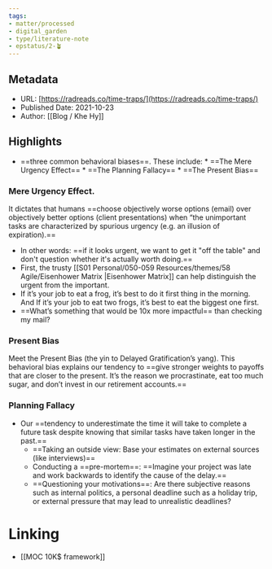 ```yaml
---
tags: 
- matter/processed
- digital_garden
- type/literature-note
- epstatus/2-🪴
---
```

## Metadata
* URL: [https://radreads.co/time-traps/](https://radreads.co/time-traps/)
* Published Date: 2021-10-23
* Author: [[Blog / Khe Hy]]

## Highlights
* ==three common behavioral biases==. These include: * ==The Mere Urgency Effect== * ==The Planning Fallacy== * ==The Present Bias==
### Mere Urgency Effect. 
It dictates that humans ==choose objectively worse options (email) over objectively better options (client presentations) when “the unimportant tasks are characterized by spurious urgency (e.g. an illusion of expiration).==
* In other words: ==if it looks urgent, we want to get it "off the table" and don't question whether it's actually worth doing.==
* First, the trusty [[S01 Personal/050-059 Resources/themes/58 Agile/Eisenhower Matrix |Eisenhower Matrix]] can help distinguish the urgent from the important.
* If it’s your job to eat a frog, it’s best to do it first thing in the morning. And If it’s your job to eat two frogs, it’s best to eat the biggest one first.
* ==What’s something that would be 10x more impactful== than checking my mail?

### Present Bias
Meet the Present Bias (the yin to Delayed Gratification’s yang). This behavioral bias explains our tendency to ==give stronger weights to payoffs that are closer to the present. It’s the reason we procrastinate, eat too much sugar, and don’t invest in our retirement accounts.==

### Planning Fallacy
* Our ==tendency to underestimate the time it will take to complete a future task despite knowing that similar tasks have taken longer in the past.==
	* ==Taking an outside view: Base your estimates on external sources (like interviews)== 
	* Conducting a ==pre-mortem==: ==Imagine your project was late and work backwards to identify the cause of the delay.== 
	* ==Questioning your motivations==: Are there subjective reasons such as internal politics, a personal deadline such as a holiday trip, or external pressure that may lead to unrealistic deadlines?

# Linking
+ [[MOC 10K$ framework]]